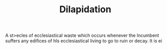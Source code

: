 ---
title: Dilapidation
letter: D
permalink: "/definitions/bld-dilapidation.html"
body: A st>ecles of ecclesiastical waste which occurs whenever the Incumbent suffers
  any edifices of hls ecclesiastical living to go to ruin or decay. It is ei
published_at: '2018-07-07'
source: Black's Law Dictionary 2nd Ed (1910)
layout: post
---